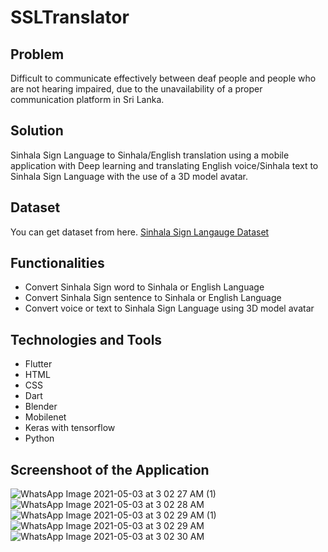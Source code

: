 # SSLTranslator

## Problem
Difficult to communicate effectively between deaf people and people who are not hearing impaired, due to the unavailability of a proper communication platform in Sri Lanka.


## Solution
Sinhala Sign Language to Sinhala/English translation using a mobile application with Deep learning and translating English voice/Sinhala text to Sinhala Sign Language with the use of a 3D model avatar.

## Dataset
You can get dataset from here.
[Sinhala Sign Langauge Dataset](https://www.kaggle.com/wenushkamalli/sinhala-sign-langauage-sinhala-words)

## Functionalities
 - Convert Sinhala Sign word to Sinhala or English Language
 - Convert Sinhala Sign sentence to Sinhala or English Language
 - Convert voice or text to Sinhala Sign Language using 3D model avatar

## Technologies and Tools
 - Flutter
 - HTML
 - CSS
 - Dart
 - Blender
 - Mobilenet
 - Keras with tensorflow
 - Python

## Screenshoot of the Application

![WhatsApp Image 2021-05-03 at 3 02 27 AM (1)](https://user-images.githubusercontent.com/47137116/119236418-f5c66900-bb54-11eb-87b3-cb2a3d849447.jpeg)
![WhatsApp Image 2021-05-03 at 3 02 28 AM](https://user-images.githubusercontent.com/47137116/119236410-e8a97a00-bb54-11eb-81a3-f981943ed86f.jpeg)
![WhatsApp Image 2021-05-03 at 3 02 29 AM (1)](https://user-images.githubusercontent.com/47137116/119236425-0080fe00-bb55-11eb-98be-aad2cf912f6b.jpeg)
![WhatsApp Image 2021-05-03 at 3 02 29 AM](https://user-images.githubusercontent.com/47137116/119236429-037bee80-bb55-11eb-811c-b545a363a5cc.jpeg)
![WhatsApp Image 2021-05-03 at 3 02 30 AM](https://user-images.githubusercontent.com/47137116/119236433-0545b200-bb55-11eb-8313-0319936f2ac3.jpeg)

